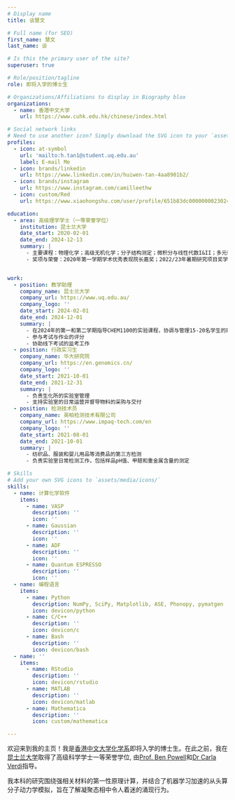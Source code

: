 ```yaml
---
# Display name
title: 谈慧文

# Full name (for SEO)
first_name: 慧文
last_name: 谈

# Is this the primary user of the site?
superuser: true

# Role/position/tagline
role: 即将入学的博士生

# Organizations/Affiliations to display in Biography blox
organizations:
  - name: 香港中文大学
    url: https://www.cuhk.edu.hk/chinese/index.html

# Social network links
# Need to use another icon? Simply download the SVG icon to your `assets/media/icons/` folder.
profiles:
  - icon: at-symbol
    url: 'mailto:h.tan1@student.uq.edu.au'
    label: E-mail Me
  - icon: brands/linkedin
    url: https://www.linkedin.com/in/huiwen-tan-4aa8901b2/
  - icon: brands/instagram
    url: https://www.instagram.com/camilleethw
  - icon: custom/Red
    url: https://www.xiaohongshu.com/user/profile/651b83dc000000002302476d

education:
  - area: 高级理学学士（一等荣誉学位）
    institution: 昆士兰大学
    date_start: 2020-02-01
    date_end: 2024-12-13
    summary: |
      - 主要课程：物理化学；高级无机化学；分子结构测定；微积分与线性代数I&II；多元微积分与常微分方程；量子力学I；概率与统计
      - 奖项与荣誉：2020年第一学期学术优秀表现院长嘉奖；2022/23年暑期研究项目奖学金


work:
  - position: 教学助理
    company_name: 昆士兰大学
    company_url: https://www.uq.edu.au/
    company_logo: ''
    date_start: 2024-02-01
    date_end: 2024-12-01
    summary: |
      - 在2024年的第一和第二学期指导CHEM1100的实验课程，协调与管理15-20名学生的班级
      - 参与考试与作业的评分
      - 协助线下考试的监考工作
  - position: 行政实习生
    company_name: 华大研究院
    company_url: https://en.genomics.cn/
    company_logo: ''
    date_start: 2021-10-01
    date_end: 2021-12-31
    summary: |
      - 负责生化所的实验室管理
      - 支持实验室的日常运营并督导物料的采购与交付
  - position: 检测技术员
    company_name: 英柏检测技术有限公司
    company_url: https://www.impaq-tech.com/en
    company_logo: ''
    date_start: 2021-08-01
    date_end: 2021-10-01
    summary: |
      - 纺织品、服装和婴儿用品等消费品的第三方检测
      - 负责实验室日常检测工作，包括样品pH值、甲醛和重金属含量的测定

# Skills
# Add your own SVG icons to `assets/media/icons/`
skills:
  - name: 计算化学软件
    items:
      - name: VASP
        description: ''
        icon: ''
      - name: Gaussian
        description: ''
        icon: ''
      - name: ADF
        description: ''
        icon: ''
      - name: Quantum ESPRESSO
        description: ''
        icon: ''
  - name: 编程语言
    items:
      - name: Python
        description: NumPy, SciPy, Matplotlib, ASE, Phonopy, pymatgen
        icon: devicon/python
      - name: C/C++
        description: ''
        icon: devicon/c
      - name: Bash
        description: ''
        icon: devicon/bash
  - name: ''
    items:
      - name: RStudio
        description: ''
        icon: devicon/rstudio
      - name: MATLAB
        description: ''
        icon: devicon/matlab
      - name: Mathematica
        description: ''
        icon: custom/mathematica

---
```


欢迎来到我的主页！我是[香港中文大学化学系](https://chem.cuhk.edu.hk/)即将入学的博士生。在此之前，我在[昆士兰大学](https://scmb.uq.edu.au/profile/12166/huiwen-tan)取得了高级科学学士一等荣誉学位, 由[Prof. Ben Powell](https://people.smp.uq.edu.au/BenPowell/index.html)和[Dr Carla Verdi](https://sites.google.com/view/carla-verdi/home)指导。

我本科的研究围绕强相关材料的第一性原理计算，并结合了机器学习加速的从头算分子动力学模拟，旨在了解凝聚态相中令人着迷的涌现行为。